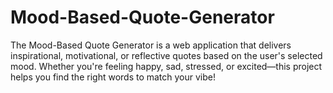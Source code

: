 # Mood-Based-Quote-Generator
The Mood-Based Quote Generator is a web application that delivers inspirational, motivational, or reflective quotes based on the user's selected mood. Whether you're feeling happy, sad, stressed, or excited—this project helps you find the right words to match your vibe!
